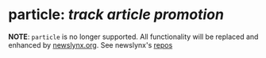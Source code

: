 **particle**: _track article promotion_
========

**NOTE**: `particle` is no longer supported.  All functionality will be replaced and enhanced by [newslynx.org](http://www.newslynx.org). See newslynx's [repos](http://github.com/newslynx/)
